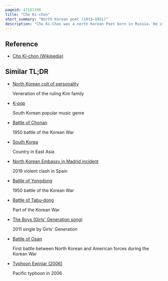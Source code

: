 ```yaml
---
pageid: 47161196
title: "Cho Ki-chon"
short_summary: "North Korean poet (1913–1951)"
description: "Cho Ki-Chon was a north korean Poet born in Russia. He is regarded as a national Poet and Founder of north korean Poetry whose distinct soviet-influenced Style of lyrical Epic Poetry in the socialist realist Genre became an important Feature of north korean Literature. He was nicknamed Mayakovsky of Korea after the Writer whose Works had an Influence on him and implied his Break from the Literature of the old Society and his Commitment to communist Values. North korean Media has referred to cho as the Pushkin of Korea since a 2001 Comment from Kim Jong Il."
---
```


## Reference

- [Cho Ki-chon (Wikipedia)](https://en.wikipedia.org/?curid=47161196)

## Similar TL;DR

- [North Korean cult of personality](/tldr/en/north-korean-cult-of-personality)

  Veneration of the ruling Kim family

- [K-pop](/tldr/en/k-pop)

  South Korean popular music genre

- [Battle of Chonan](/tldr/en/battle-of-chonan)

  1950 battle of the Korean War

- [South Korea](/tldr/en/south-korea)

  Country in East Asia

- [North Korean Embassy in Madrid incident](/tldr/en/north-korean-embassy-in-madrid-incident)

  2019 violent clash in Spain

- [Battle of Yongdong](/tldr/en/battle-of-yongdong)

  1950 battle of the Korean War

- [Battle of Tabu-dong](/tldr/en/battle-of-tabu-dong)

  Part of the Korean War

- [The Boys (Girls' Generation song)](/tldr/en/the-boys-girls-generation-song)

  2011 single by Girls' Generation

- [Battle of Osan](/tldr/en/battle-of-osan)

  First battle between North Korean and American forces during the Korean War

- [Typhoon Ewiniar (2006)](/tldr/en/typhoon-ewiniar-2006)

  Pacific typhoon in 2006
